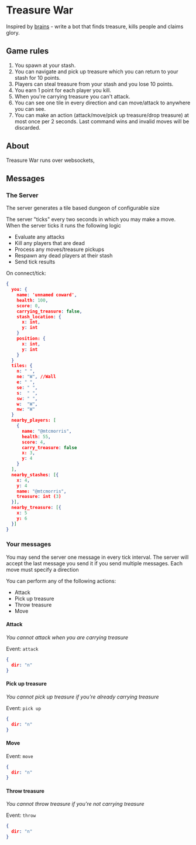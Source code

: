 # Treasure War

Inspired by [brains](https://github.com/chrislloyd/brains) - write a bot that finds treasure, kills people and claims glory.

## Game rules

1.   You spawn at your stash.
2.   You can navigate and pick up treasure which you can return to your stash for 10 points.
3.   Players can steal treasure from your stash and you lose 10 points.
4.   You earn 1 point for each player you kill.
5.   When you're carrying treasure you can't attack.
6.   You can see one tile in every direction and can move/attack to anywhere you can see.
7.   You can make an action (attack/move/pick up treasure/drop treasure) at most once per 2 seconds. Last command wins and invalid moves will be discarded.

## About

Treasure War runs over websockets,

## Messages

### The Server

The server generates a tile based dungeon of configurable size

The server "ticks" every two seconds in which you may make a move.  When the server ticks it runs the following logic

*   Evaluate any attacks
*   Kill any players that are dead
*   Process any moves/treasure pickups
*   Respawn any dead players at their stash
*   Send tick results

On connect/tick:

```json
{
  you: {
    name: 'unnamed coward',
    health: 100,
    score: 0,
    carrying_treasure: false,
    stash_location: {
      x: int,
      y: int
    }
    position: {
      x: int,
      y: int
    }
  }
  tiles: {
    n: " ",
    ne: "W", //Wall
    e: " ",
    se: " ",
    s:  " ",
    sw: " ",
    w:  "W",
    nw: "W"
  }
  nearby_players: [
    {
      name: "@mtcmorris",
      health: 55,
      score: 4,
      carry_treasure: false
      x: 3,
      y: 4
    }
  ],
  nearby_stashes: [{
    x: 4,
    y: 4
    name: "@mtcmorris",
    treasure: int (3)
  }],
  nearby_treasure: [{
    x: 5
    y: 6
  }]
}
```

### Your messages

You may send the server one message in every tick interval. The server will accept the last message you send it if you send multiple messages.  Each move must specify a direction

You can perform any of the following actions:

*  Attack
*  Pick up treasure
*  Throw treasure
*  Move

#### Attack

*You cannot attack when you are carrying treasure*

Event: `attack`

```json
{
  dir: "n"
}

```

#### Pick up treasure

*You cannot pick up treasure if you're already carrying treasure*

Event: `pick up`

```json
{
  dir: "n"
}
```

#### Move

Event: `move`

```json
{
  dir: "n"
}
```

#### Throw treasure

*You cannot throw treasure if you're not carrying treasure*

Event: `throw`

```json
{
  dir: "n"
}
```
